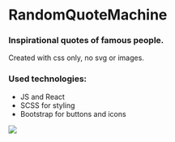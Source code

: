 # RandomQuoteMachine
### Inspirational quotes of famous people.
 Created with css only, no svg or images.
 
### Used technologies:
 - JS and React
 - SCSS for styling
 - Bootstrap for buttons and icons

![](https://github.com/Pashtetium/demos/blob/main/quoteMachine.gif?raw=true)
